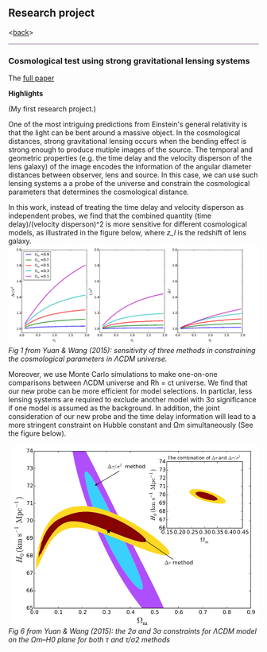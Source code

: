 ## Research project
<[back](https://yuan-cc.github.io/research/research.html)>
<hr style="height:2px;border-width:0;color:gray;background-color:#B3A1BF">

### Cosmological test using strong gravitational lensing systems

The [full paper](https://academic.oup.com/mnras/article/452/3/2423/1080095)

**Highlights**

(My first research project.)

One of the most intriguing predictions from Einstein's general relativity is that the light can be bent around a massive object. In the cosmological distances, strong gravitational lensing occurs when the bending effect is strong enough to produce mutiple images of the source. The temporal and geometric properties (e.g. the time delay and the velocity disperson of the lens galaxy) of the image encodes the information of the angular diameter distances between observer, lens and source. In this case, we can use such lensing systems a a probe of the universe and constrain the cosmological parameters that determines the cosmological distance.

In this work, instead of treating the time delay and velocity disperson as independent probes, we find that the combined quantity 
(time delay)/(velocity disperson)^2 is more sensitive for different cosmological models, as illustrated in the figure below, where *z_l* is the redshift of lens galaxy.
![Alt text](figs/cosmological_test1.png?raw=true "Title")
*Fig 1 from Yuan & Wang (2015): sensitivity of three methods in constraining the cosmological parameters in &Lambda;CDM universe.*

Moreover, we use Monte Carlo simulations to make one-on-one comparisons between &Lambda;CDM universe and Rh = ct universe. We find that our new probe can be more efficient for model selections. In particlar, less lensing systems are required to exclude another model with 3&sigma; significance if one model is assumed as the background. In addition, the joint consideration of our new probe and the time delay information will lead to a more stringent constraint on Hubble constant and &Omega;m simultaneously (See the figure below).
<p>
<img align="right" src="figs/cosmological_test2.png" alt="drawing" width="500"/>
<em>Fig 6 from Yuan & Wang (2015): the 2&sigma; and 3&sigma; constraints for &Lambda;CDM model on the &Omega;m–H0 plane for both τ and τ/σ2 methods</em>
  </p>



